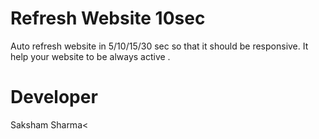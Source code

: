 # Refresh Website 10sec
Auto refresh website in 5/10/15/30 sec so that it should be responsive.
It help your website to be always active .


# Developer
Saksham Sharma<

